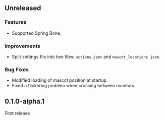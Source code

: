 ## Unreleased

### Features

- Supported Spring Bone.

### Improvements

- Split settings file into two files: `actions.json` and `mascot_locations.json`.

### Bug Fixes

- Modified loading of mascot position at startup.
- Fixed a flickering problem when crossing between monitors.

## 0.1.0-alpha.1

First release
